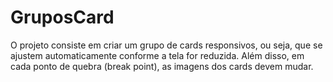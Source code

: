 # GruposCard
O projeto consiste em criar um grupo de cards responsivos, ou seja, que se ajustem automaticamente conforme a tela for reduzida. Além disso, em cada ponto de quebra (break point), as imagens dos cards devem mudar.
